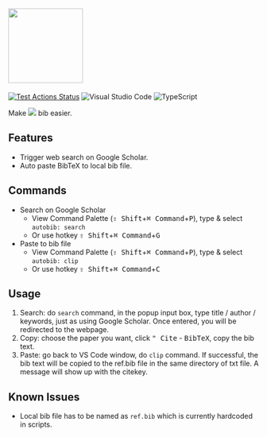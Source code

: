 # <img src="https://github.com/htian97/autobib/blob/main/icons/icon.png" width="150">  
[![Test Actions Status](https://github.com/platinumjesus/vscode-advanced-search-extension/workflows/Test/badge.svg)](https://github.com/platinumjesus/vscode-advanced-search-extension/actions)
![Visual Studio Code](https://img.shields.io/badge/Visual%20Studio%20Code-0078d7.svg?style=for-the-badge&logo=visual-studio-code&logoColor=white)
![TypeScript](https://img.shields.io/badge/typescript-%23007ACC.svg?style=for-the-badge&logo=typescript&logoColor=white)

Make <img src="https://render.githubusercontent.com/render/math?math=\LaTeX"> bib easier.

## Features

- Trigger web search on Google Scholar.
- Auto paste BibTeX to local bib file.

## Commands

- Search on Google Scholar
  - View Command Palette (<kbd>⇧ Shift</kbd>+<kbd>⌘ Command</kbd>+<kbd>P</kbd>), type & select `autobib: search`
  - Or use hotkey <kbd>⇧ Shift</kbd>+<kbd>⌘ Command</kbd>+<kbd>G</kbd>
- Paste to bib file
  - View Command Palette (<kbd>⇧ Shift</kbd>+<kbd>⌘ Command</kbd>+<kbd>P</kbd>), type & select `autobib: clip`
  - Or use hotkey <kbd>⇧ Shift</kbd>+<kbd>⌘ Command</kbd>+<kbd>C</kbd>

## Usage

1. Search: do `search` command, in the popup input box, type title / author / keywords, just as using Google Scholar. Once entered, you will be redirected to the webpage.
2. Copy: choose the paper you want, click <kbd>\" Cite</kbd> - <kbd>BibTeX</kbd>, copy the bib text.
3. Paste: go back to VS Code window, do `clip` command. If successful, the bib text will be copied to the ref.bib file in the same directory of txt file. A message will show up with the citekey. 

## Known Issues

- Local bib file has to be named as `ref.bib` which is currently hardcoded in scripts.
